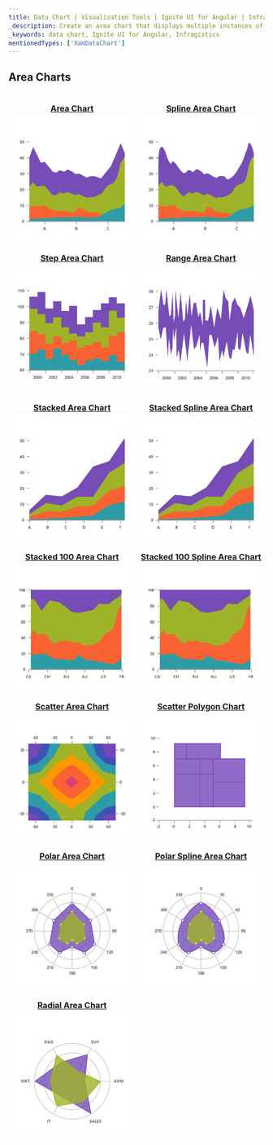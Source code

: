 ```yaml
---
title: Data Chart | Visualization Tools | Ignite UI for Angular | Infragistics | Area Chart
_description: Create an area chart that displays multiple instances of visual elements in the same plot area in order to create composite chart views.
_keywords: data chart, Ignite UI for Angular, Infragistics
mentionedTypes: ['XamDataChart']
---
```


## Area Charts

<section>
    <style>
        .linkContent {
            display: flex;
            flex-flow: column;
            align-items: center;
        }
        .link {
            display: inline-block;
            font-size: 1.0rem;
        }
        img {
            width: 250px;
            height: 250px;
            margin-top: -20px;
        }
    </style>
    <body>
        <a class="link" href="data-chart-type-category-area-series.md">
            <div class="linkContent">
                <h4>Area Chart</h4>
                <img src="../images/charts/data-chart-type-category-area-series.png">
            </div>
        </a>
        <a class="link" href="data-chart-type-category-spline-area-series.md">
            <div class="linkContent">
                <h4>Spline Area Chart</h4>
                <img src="../images/charts/data-chart-type-category-spline-area-series.png">
            </div>
        </a>
        <a class="link" href="data-chart-type-category-step-area-series.md">
            <div class="linkContent">
                <h4>Step Area Chart</h4>
                <img src="../images/charts/data-chart-type-category-step-area-series.png">
            </div>
        </a>
        <a class="link" href="data-chart-type-range-area-series.md">
            <div class="linkContent">
                <h4>Range Area Chart</h4>
                <img src="../images/charts/data-chart-type-range-area-series.png">
            </div>
        </a>
        <br>
        <a class="link" href="data-chart-type-stacked-area-series.md">
            <div class="linkContent">
                <h4>Stacked Area Chart</h4>
                <img src="../images/charts/data-chart-type-stacked-area-series.png">
            </div>
        </a>
        <a class="link" href="data-chart-type-stacked-spline-area-series.md">
            <div class="linkContent">
                <h4>Stacked Spline Area Chart</h4>
                <img src="../images/charts/data-chart-type-stacked-area-series.png">
            </div>
        </a>
        <a class="link" href="data-chart-type-stacked-100-area-series.md">
            <div class="linkContent">
                <h4>Stacked 100 Area Chart</h4>
                <img src="../images/charts/data-chart-type-stacked-100-area-series.png">
            </div>
        </a>
        <a class="link" href="data-chart-type-stacked-100-spline-area-series.md">
            <div class="linkContent">
                <h4>Stacked 100 Spline Area Chart</h4>
                <img src="../images/charts/data-chart-type-stacked-100-area-series.png">
            </div>
        </a>
        <br>
        <a class="link" href="data-chart-type-scatter-area-series.md">
            <div class="linkContent">
                <h4>Scatter Area Chart</h4>
                <img src="../images/charts/data-chart-type-scatter-area-series.png">
            </div>
        </a>
        <a class="link" href="data-chart-type-scatter-polygon-series.md">
            <div class="linkContent">
                <h4>Scatter Polygon Chart</h4>
                <img src="../images/charts/data-chart-type-scatter-polygon-series.png">
            </div>
        </a>
        <br>
        <a class="link" href="data-chart-type-polar-area-series.md">
            <div class="linkContent">
                <h4>Polar Area Chart</h4>
                <img src="../images/charts/data-chart-type-polar-area-series.png">
            </div>
        </a>
        <a class="link" href="data-chart-type-polar-spline-area-series.md">
            <div class="linkContent">
                <h4>Polar Spline Area Chart</h4>
                <img src="../images/charts/data-chart-type-polar-spline-area-series.png">
            </div>
        </a>
        <a class="link" href="data-chart-type-radial-area-series.md">
            <div class="linkContent">
                <h4>Radial Area Chart</h4>
                <img src="../images/charts/data-chart-type-radial-area-series.png">
            </div>
        </a>
    </body>
</section>
